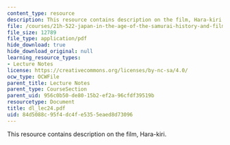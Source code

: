 ```yaml
---
content_type: resource
description: This resource contains description on the film, Hara-kiri.
file: /courses/21h-522-japan-in-the-age-of-the-samurai-history-and-film-fall-2006/84d5088c95f4dc4fe5355eaed8d73096_dl_lec24.pdf
file_size: 12789
file_type: application/pdf
hide_download: true
hide_download_original: null
learning_resource_types:
- Lecture Notes
license: https://creativecommons.org/licenses/by-nc-sa/4.0/
ocw_type: OCWFile
parent_title: Lecture Notes
parent_type: CourseSection
parent_uid: 956c0b50-de80-15b2-ef2a-96cfdf39519b
resourcetype: Document
title: dl_lec24.pdf
uid: 84d5088c-95f4-dc4f-e535-5eaed8d73096
---
```

This resource contains description on the film, Hara-kiri.